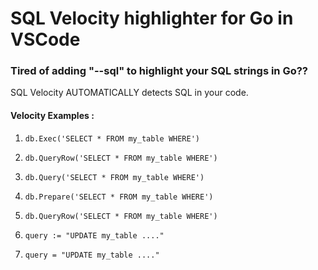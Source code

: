 # SQL Velocity highlighter for Go in VSCode

### Tired of adding "--sql" to highlight your SQL strings in Go??

SQL Velocity AUTOMATICALLY detects SQL in your code.


#### Velocity Examples :

1. ```db.Exec('SELECT * FROM my_table WHERE')```

2. ```db.QueryRow('SELECT * FROM my_table WHERE')```
3. ```db.Query('SELECT * FROM my_table WHERE')```
4. ```db.Prepare('SELECT * FROM my_table WHERE')```
5. ```db.QueryRow('SELECT * FROM my_table WHERE')```
6. ```query := "UPDATE my_table ...."```
7. ```query = "UPDATE my_table ...."```



